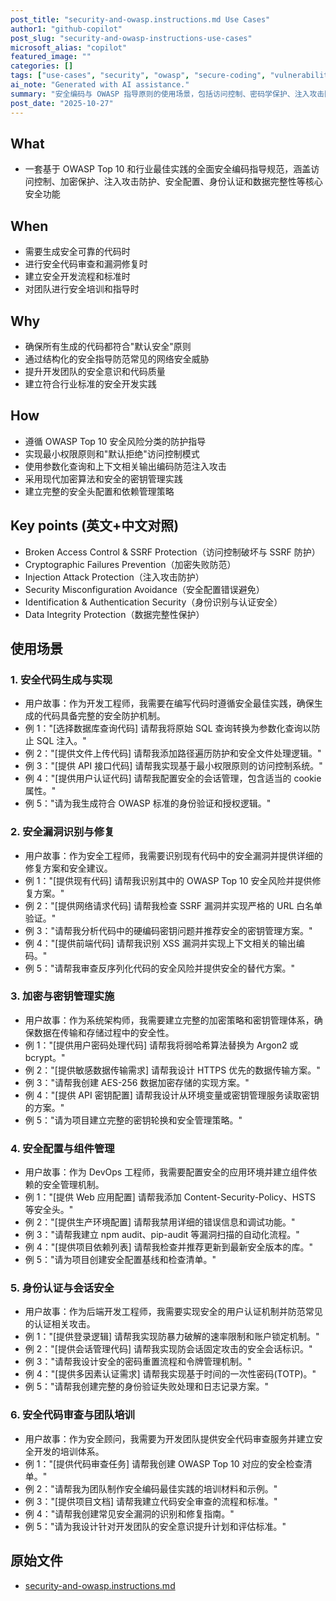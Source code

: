 ```yaml
---
post_title: "security-and-owasp.instructions.md Use Cases"
author1: "github-copilot"
post_slug: "security-and-owasp-instructions-use-cases"
microsoft_alias: "copilot"
featured_image: ""
categories: []
tags: ["use-cases", "security", "owasp", "secure-coding", "vulnerability-protection"]
ai_note: "Generated with AI assistance."
summary: "安全编码与 OWASP 指导原则的使用场景，包括访问控制、密码学保护、注入攻击防护、安全配置、身份认证和数据完整性等核心安全功能和最佳实践"
post_date: "2025-10-27"
---
```


<!-- markdownlint-disable MD041 -->

## What

- 一套基于 OWASP Top 10 和行业最佳实践的全面安全编码指导规范，涵盖访问控制、加密保护、注入攻击防护、安全配置、身份认证和数据完整性等核心安全功能

## When

- 需要生成安全可靠的代码时
- 进行安全代码审查和漏洞修复时
- 建立安全开发流程和标准时
- 对团队进行安全培训和指导时

## Why

- 确保所有生成的代码都符合"默认安全"原则
- 通过结构化的安全指导防范常见的网络安全威胁
- 提升开发团队的安全意识和代码质量
- 建立符合行业标准的安全开发实践

## How

- 遵循 OWASP Top 10 安全风险分类的防护指导
- 实现最小权限原则和"默认拒绝"访问控制模式
- 使用参数化查询和上下文相关输出编码防范注入攻击
- 采用现代加密算法和安全的密钥管理实践
- 建立完整的安全头配置和依赖管理策略

## Key points (英文+中文对照)

- Broken Access Control & SSRF Protection（访问控制破坏与 SSRF 防护）
- Cryptographic Failures Prevention（加密失败防范）
- Injection Attack Protection（注入攻击防护）
- Security Misconfiguration Avoidance（安全配置错误避免）
- Identification & Authentication Security（身份识别与认证安全）
- Data Integrity Protection（数据完整性保护）

## 使用场景

### 1. 安全代码生成与实现

- 用户故事：作为开发工程师，我需要在编写代码时遵循安全最佳实践，确保生成的代码具备完整的安全防护机制。
- 例 1："[选择数据库查询代码] 请帮我将原始 SQL 查询转换为参数化查询以防止 SQL 注入。"
- 例 2："[提供文件上传代码] 请帮我添加路径遍历防护和安全文件处理逻辑。"
- 例 3："[提供 API 接口代码] 请帮我实现基于最小权限原则的访问控制系统。"
- 例 4："[提供用户认证代码] 请帮我配置安全的会话管理，包含适当的 cookie 属性。"
- 例 5："请为我生成符合 OWASP 标准的身份验证和授权逻辑。"

### 2. 安全漏洞识别与修复

- 用户故事：作为安全工程师，我需要识别现有代码中的安全漏洞并提供详细的修复方案和安全建议。
- 例 1："[提供现有代码] 请帮我识别其中的 OWASP Top 10 安全风险并提供修复方案。"
- 例 2："[提供网络请求代码] 请帮我检查 SSRF 漏洞并实现严格的 URL 白名单验证。"
- 例 3："请帮我分析代码中的硬编码密钥问题并推荐安全的密钥管理方案。"
- 例 4："[提供前端代码] 请帮我识别 XSS 漏洞并实现上下文相关的输出编码。"
- 例 5："请帮我审查反序列化代码的安全风险并提供安全的替代方案。"

### 3. 加密与密钥管理实施

- 用户故事：作为系统架构师，我需要建立完整的加密策略和密钥管理体系，确保数据在传输和存储过程中的安全性。
- 例 1："[提供用户密码处理代码] 请帮我将弱哈希算法替换为 Argon2 或 bcrypt。"
- 例 2："[提供敏感数据传输需求] 请帮我设计 HTTPS 优先的数据传输方案。"
- 例 3："请帮我创建 AES-256 数据加密存储的实现方案。"
- 例 4："[提供 API 密钥配置] 请帮我设计从环境变量或密钥管理服务读取密钥的方案。"
- 例 5："请为项目建立完整的密钥轮换和安全管理策略。"

### 4. 安全配置与组件管理

- 用户故事：作为 DevOps 工程师，我需要配置安全的应用环境并建立组件依赖的安全管理机制。
- 例 1："[提供 Web 应用配置] 请帮我添加 Content-Security-Policy、HSTS 等安全头。"
- 例 2："[提供生产环境配置] 请帮我禁用详细的错误信息和调试功能。"
- 例 3："请帮我建立 npm audit、pip-audit 等漏洞扫描的自动化流程。"
- 例 4："[提供项目依赖列表] 请帮我检查并推荐更新到最新安全版本的库。"
- 例 5："请为项目创建安全配置基线和检查清单。"

### 5. 身份认证与会话安全

- 用户故事：作为后端开发工程师，我需要实现安全的用户认证机制并防范常见的认证相关攻击。
- 例 1："[提供登录逻辑] 请帮我实现防暴力破解的速率限制和账户锁定机制。"
- 例 2："[提供会话管理代码] 请帮我实现防会话固定攻击的安全会话标识。"
- 例 3："请帮我设计安全的密码重置流程和令牌管理机制。"
- 例 4："[提供多因素认证需求] 请帮我实现基于时间的一次性密码(TOTP)。"
- 例 5："请帮我创建完整的身份验证失败处理和日志记录方案。"

### 6. 安全代码审查与团队培训

- 用户故事：作为安全顾问，我需要为开发团队提供安全代码审查服务并建立安全开发的培训体系。
- 例 1："[提供代码审查任务] 请帮我创建 OWASP Top 10 对应的安全检查清单。"
- 例 2："请帮我为团队制作安全编码最佳实践的培训材料和示例。"
- 例 3："[提供项目文档] 请帮我建立代码安全审查的流程和标准。"
- 例 4："请帮我创建常见安全漏洞的识别和修复指南。"
- 例 5："请为我设计针对开发团队的安全意识提升计划和评估标准。"

## 原始文件

- [security-and-owasp.instructions.md](../../instructions/security-and-owasp.instructions.md)
